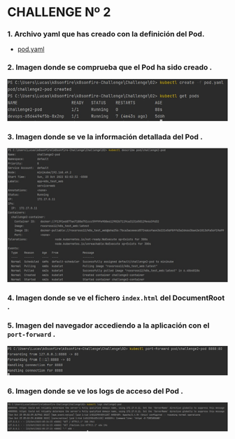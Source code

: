 # CHALLENGE Nº 2

### 1. Archivo yaml que has creado con la definición del Pod.
* [pod.yaml](pod.yaml)
### 2. Imagen donde se comprueba que el Pod ha sido creado .
![](../Imagenes/02/imagen1.jpg)
### 3. Imagen donde se ve la información detallada del Pod .
![](../Imagenes/02/imagen2.jpg)
### 4. Imagen donde se ve el fichero `index.html` del DocumentRoot .
### 5. Imagen del navegador accediendo a la aplicación con el `port-forward` .
![](../Imagenes/02/imagen4.jpg)
### 6. Imagen donde se ve los logs de acceso del Pod .
![](../Imagenes/02/imagen5.jpg)
